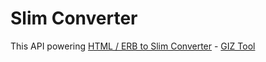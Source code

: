 # Slim Converter

This API powering [HTML / ERB to Slim Converter](https://tools.gizipp.com/html-erb-to-slim.html) - [GIZ Tool](https://tools.gizipp.com) 

